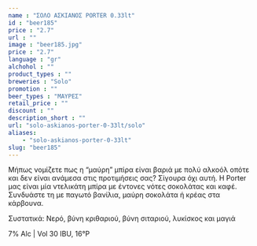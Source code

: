 ```yaml
---
name : "ΣΟΛΟ ΑΣΚΙΑΝΟΣ PORTER 0.33lt"
id : "beer185"
price : "2.7"
url : ""
image : "beer185.jpg"
price : "2.7"
language : "gr"
alchohol : ""
product_types : ""
breweries : "Solo"
promotion : ""
beer_types : "ΜΑΥΡΕΣ"
retail_price : ""
discount : ""
description_short : ""
url: "solo-askianos-porter-0-33lt/solo"
aliases: 
    - "solo-askianos-porter-0-33lt"
slug: "beer185"
---
```


Μήπως νομίζετε πως η “μαύρη” μπίρα είναι βαριά με πολύ αλκοόλ οπότε και δεν είναι ανάμεσα στις προτιμήσεις σας? Σίγουρα όχι αυτή. Η Porter μας είναι μία ντελικάτη μπίρα με έντονες νότες σοκολάτας και καφέ. Συνδυάστε τη με παγωτό βανίλια, μαύρη σοκολάτα ή κρέας στα κάρβουνα.

Συστατικά: Νερό, βύνη κριθαριού, βύνη σιταριού, λυκίσκος και μαγιά

7% Alc | Vol 30 IBU, 16°P